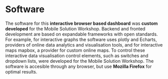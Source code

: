 # Software
The software for this **interactive browser based dashboard** was **custom developed** for the Mobile Solution Workshop. Backend and fronted development are based on expandable frameworks with open standards. For example, for interactive graphs the software uses plotly and Echarts, providers of online data analytics and visualisation tools, and for interactive maps mapbox, a provider for custom online maps. To control these interactive data visualisation control elements, such as switches and dropdown lists, were developed for the Mobile Solution Workshop.
The software is accesible through any browser, but use **Mozilla Firefox** for optimal results.
